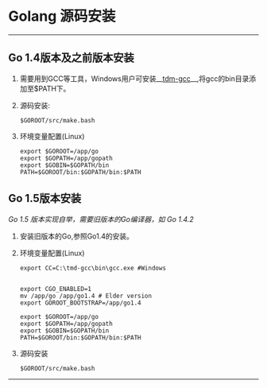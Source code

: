 #	Golang 源码安装

--------------------------

##	Go 1.4版本及之前版本安装

1.	需要用到GCC等工具，Windows用户可安装__[tdm-gcc](http://sourceforge.net/projects/tdm-gcc/)__,将gcc的bin目录添加至$PATH下。

2.	源码安装:

		$GOROOT/src/make.bash

3.	环境变量配置(Linux)

		export $GOROOT=/app/go
		export $GOPATH=/app/gopath
		export $GOBIN=$GOPATH/bin
		PATH=$GOROOT/bin:$GOPATH/bin:$PATH

##	Go 1.5版本安装

_Go 1.5 版本实现自举，需要旧版本的Go编译器，如 Go 1.4.2_

1.	安装旧版本的Go,参照Go1.4的安装。

2.	环境变量配置(Linux)

		export CC=C:\tmd-gcc\bin\gcc.exe #Windows

		
		export CGO_ENABLED=1
		mv /app/go /app/go1.4 # Elder version
		export GOROOT_BOOTSTRAP=/app/go1.4

		export $GOROOT=/app/go
		export $GOPATH=/app/gopath
		export $GOBIN=$GOPATH/bin
		PATH=$GOROOT/bin:$GOPATH/bin:$PATH
	
3.	源码安装

		$GOROOT/src/make.bash


----------------------------


